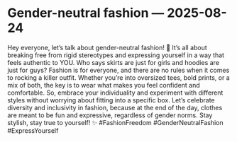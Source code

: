 # Gender-neutral fashion — 2025-08-24

Hey everyone, let’s talk about gender-neutral fashion! 🌈 It’s all about breaking free from rigid stereotypes and expressing yourself in a way that feels authentic to YOU. Who says skirts are just for girls and hoodies are just for guys? Fashion is for everyone, and there are no rules when it comes to rocking a killer outfit. Whether you’re into oversized tees, bold prints, or a mix of both, the key is to wear what makes you feel confident and comfortable. So, embrace your individuality and experiment with different styles without worrying about fitting into a specific box. Let’s celebrate diversity and inclusivity in fashion, because at the end of the day, clothes are meant to be fun and expressive, regardless of gender norms. Stay stylish, stay true to yourself! ✨ #FashionFreedom #GenderNeutralFashion #ExpressYourself